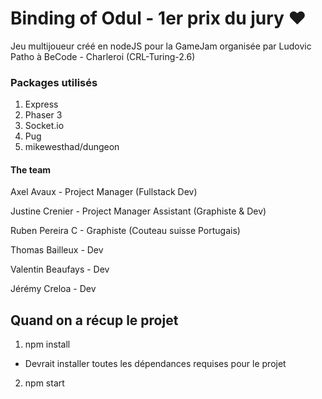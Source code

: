 # Binding of Odul - 1er prix du jury ♥
Jeu multijoueur créé en nodeJS pour la GameJam organisée par Ludovic Patho à BeCode - Charleroi (CRL-Turing-2.6)

### Packages utilisés 
1. Express
2. Phaser 3
3. Socket.io
4. Pug
5. mikewesthad/dungeon

#### The team
Axel Avaux - Project Manager (Fullstack Dev)

Justine Crenier - Project Manager Assistant (Graphiste & Dev)

Ruben Pereira C - Graphiste (Couteau suisse Portugais)

Thomas Bailleux - Dev

Valentin Beaufays - Dev

Jérémy Creloa - Dev

## Quand on a récup le projet
1. npm install 
 - Devrait installer toutes les dépendances requises pour le projet
2. npm start
